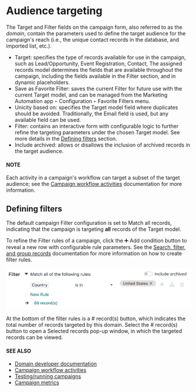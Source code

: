 # Audience targeting

The Target and Filter fields on the campaign form, also referred to as the
*domain*, contain the parameters used to define the target audience for the campaign's reach (i.e.,
the unique contact records in the database, and imported list, etc.).

- Target: specifies the type of records available for use in the campaign, such as
  Lead/Opportunity, Event Registration, Contact, The assigned
  records model determines the fields that are available throughout the campaign, including the
  fields available in the Filter section, and in dynamic placeholders.
- Save as Favorite Filter: saves the current Filter for future use with the
  current Target model, and can be managed from the Marketing Automation
  app ‣ Configuration ‣ Favorite Filters menu.
- Unicity based on: specifies the Target model field where duplicates should
  be avoided. Traditionally, the Email field is used, but any available field can be
  used.
- Filter: contains an interactive form with configurable logic to further refine the
  targeting parameters under the chosen Target model. See more details in the
  [Defining filters](#marketing-automation-defining-filters) section.
- Include archived: allows or disallows the inclusion of archived records in the target
  audience.

#### NOTE
Each activity in a campaign's workflow can target a subset of the target audience; see the
[Campaign workflow activities](workflow_activities.md) documentation for more information.

<a id="marketing-automation-defining-filters"></a>

## Defining filters

The default campaign Filter configuration is set to Match all records,
indicating that the campaign is targeting **all** records of the Target model.

To refine the Filter rules of a campaign, click the ➕ Add condition button
to reveal a new row with configurable rule parameters. See the [Search, filter, and group
records](../../essentials/search.md#search-custom-filters) documentation for more information on how to create filter rules.

![A new filter rule row on the campaign form Filters.](../../../.gitbook/assets/domain-filters.png)

At the bottom of the filter rules is a # record(s) button, which indicates the total
number of records targeted by this domain. Select the # record(s) button to open a
Selected records pop-up window, in which the targeted records can be viewed.

#### SEE ALSO
- [Domain developer documentation](../../../developer/reference/backend/orm.md#reference-orm-domains)
- [Campaign workflow activities](workflow_activities.md)
- [Testing/running campaigns](testing_running.md)
- [Campaign metrics](understanding_metrics.md)
